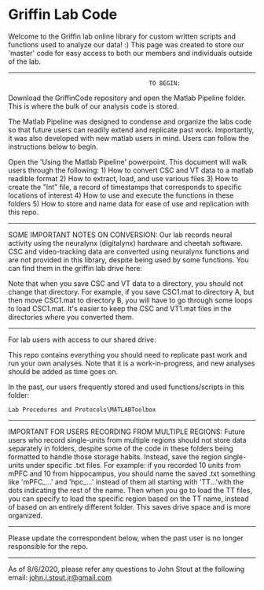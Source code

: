 # Griffin Lab Code

Welcome to the Griffin lab online library for custom written scripts and functions used to
analyze our data! :) This page was created to store our 'master' code for easy access to both 
our members and individuals outside of the lab.
__________________________________________________________________________________________________________

                                            TO BEGIN:

Download the GriffinCode repository and open the Matlab Pipeline folder. This is where the bulk of our 
analysis code is stored. 

The Matlab Pipeline was designed to condense and organize the labs code so that future users can readily 
extend and replicate past work. Importantly, it was also developed with new matlab users in mind. Users 
can follow the instructions below to begin.

Open the 'Using the Matlab Pipeline' powerpoint. This document will walk users through the following:
    1) How to convert CSC and VT data to a matlab readible format
    2) How to extract, load, and use various files
    3) How to create the "Int" file, a record of timestamps that corresponds to specific locations of interest
    4) How to use and execute the functions in these folders
    5) How to store and name data for ease of use and replication with this repo.
__________________________________________________________________________________________________________

SOME IMPORTANT NOTES ON CONVERSION: 
Our lab records neural activity using the neuralynx (digitalynx) hardware and cheetah software.
CSC and video-tracking data are converted using neuralynx functions and are not provided in this
library, despite being used by some functions. You can find them in the griffin lab drive here:

Note that when you save CSC and VT data to a directory, you should not change that directory. For example,
if you save CSC1.mat to directory A, but then move CSC1.mat to directory B, you will have to go through some
loops to load CSC1.mat. It's easier to keep the CSC and VT1.mat files in the directories where you converted them.

__________________________________________________________________________________________________________

For lab users with access to our shared drive:

This repo contains everything you should need to replicate past work and run your own analyses. Note that
it is a work-in-progress, and new analyses should be added as time goes on. 

In the past, our users frequently stored and used functions/scripts in this folder:

~~~
Lab Procedures and Protocols\MATLABToolbox
~~~

__________________________________________________________________________________________________________              

IMPORTANT FOR USERS RECORDING FROM MULTIPLE REGIONS:
Future users who record single-units from multiple regions should not store data separately in
folders, despite some of the code in these folders being formatted to handle those storage habits. 
Instead, save the region single-units under specific .txt files. For example: if you recorded 10 units 
from mPFC and 10 from hippocampus, you should name the saved .txt something like 'mPFC_...' and 'hpc_...' 
instead of them all starting with 'TT...'with the dots indicating the rest of the name. Then when you go 
to load the TT files, you can specify to load the specific region based on the TT name, instead of based 
on an entirely different folder. This saves drive space and is more organized.

__________________________________________________________________________________________________________

Please update the correspondent below, when the past user is no longer responsible for the repo.
__________________________________________________________________________________________________________

As of 8/6/2020, please refer any questions to John Stout at the following email: john.j.stout.jr@gmail.com



